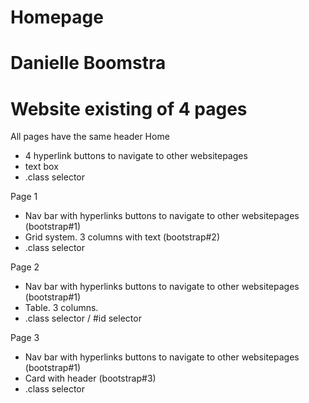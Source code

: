 # Homepage
# Danielle Boomstra

# Website existing of 4 pages

All pages have the same header 
Home 
- 4 hyperlink buttons to navigate to other websitepages
- text box
- .class selector

Page 1      
- Nav bar with hyperlinks buttons to navigate to other websitepages (bootstrap#1)
- Grid system. 3 columns with text (bootstrap#2)
- .class selector


Page 2 
- Nav bar with hyperlinks buttons to navigate to other websitepages (bootstrap#1)
- Table. 3 columns. 
- .class selector / #id selector

Page 3
- Nav bar with hyperlinks buttons to navigate to other websitepages (bootstrap#1)
- Card with header (bootstrap#3)
- .class selector